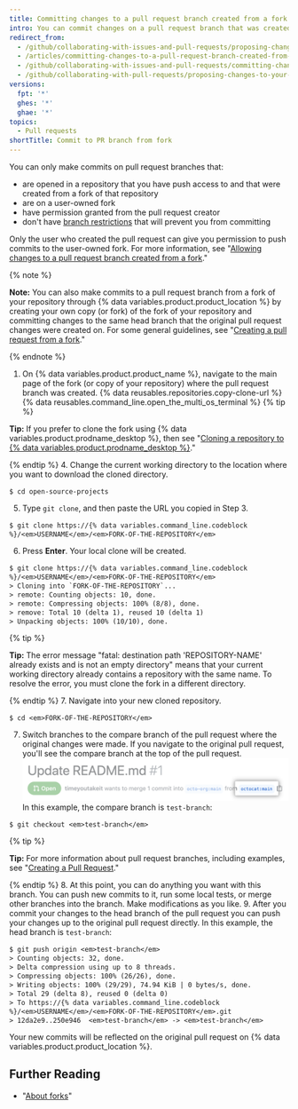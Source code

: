 ```yaml
---
title: Committing changes to a pull request branch created from a fork
intro: You can commit changes on a pull request branch that was created from a fork of your repository with permission from the pull request creator.
redirect_from:
  - /github/collaborating-with-issues-and-pull-requests/proposing-changes-to-your-work-with-pull-requests/committing-changes-to-a-pull-request-branch-created-from-a-fork
  - /articles/committing-changes-to-a-pull-request-branch-created-from-a-fork
  - /github/collaborating-with-issues-and-pull-requests/committing-changes-to-a-pull-request-branch-created-from-a-fork
  - /github/collaborating-with-pull-requests/proposing-changes-to-your-work-with-pull-requests/committing-changes-to-a-pull-request-branch-created-from-a-fork
versions:
  fpt: '*'
  ghes: '*'
  ghae: '*'
topics:
  - Pull requests
shortTitle: Commit to PR branch from fork
---
```

You can only make commits on pull request branches that:
- are opened in a repository that you have push access to and that were created from a fork of that repository
- are on a user-owned fork
- have permission granted from the pull request creator
- don't have [branch restrictions](/github/administering-a-repository/about-protected-branches#restrict-who-can-push-to-matching-branches) that will prevent you from committing

Only the user who created the pull request can give you permission to push commits to the user-owned fork. For more information, see "[Allowing changes to a pull request branch created from a fork](/pull-requests/collaborating-with-pull-requests/working-with-forks/allowing-changes-to-a-pull-request-branch-created-from-a-fork)."

{% note %}

**Note:** You can also make commits to a pull request branch from a fork of your repository through {% data variables.product.product_location %} by creating your own copy (or fork) of the fork of your repository and committing changes to the same head branch that the original pull request changes were created on. For some general guidelines, see "[Creating a pull request from a fork](/pull-requests/collaborating-with-pull-requests/proposing-changes-to-your-work-with-pull-requests/creating-a-pull-request-from-a-fork)."

{% endnote %}

1. On {% data variables.product.product_name %}, navigate to the main page of the fork (or copy of your repository) where the pull request branch was created.
{% data reusables.repositories.copy-clone-url %}
{% data reusables.command_line.open_the_multi_os_terminal %}
 {% tip %}

 **Tip:** If you prefer to clone the fork using {% data variables.product.prodname_desktop %}, then see "[Cloning a repository to {% data variables.product.prodname_desktop %}](/articles/cloning-a-repository/#cloning-a-repository-to-github-desktop)."

 {% endtip %}
4. Change the current working directory to the location where you want to download the cloned directory.
  ```shell
  $ cd open-source-projects
  ```
5. Type `git clone`, and then paste the URL you copied in Step 3.
  ```shell
  $ git clone https://{% data variables.command_line.codeblock %}/<em>USERNAME</em>/<em>FORK-OF-THE-REPOSITORY</em>
  ```
6. Press **Enter**. Your local clone will be created.
  ```shell
  $ git clone https://{% data variables.command_line.codeblock %}/<em>USERNAME</em>/<em>FORK-OF-THE-REPOSITORY</em>
  > Cloning into `FORK-OF-THE-REPOSITORY`...
  > remote: Counting objects: 10, done.
  > remote: Compressing objects: 100% (8/8), done.
  > remove: Total 10 (delta 1), reused 10 (delta 1)
  > Unpacking objects: 100% (10/10), done.
  ```
 {% tip %}

 **Tip:** The error message "fatal: destination path 'REPOSITORY-NAME' already exists and is not an empty directory" means that your current working directory already contains a repository with the same name. To resolve the error, you must clone the fork in a different directory.

 {% endtip %}
7. Navigate into your new cloned repository.
  ```shell
  $ cd <em>FORK-OF-THE-REPOSITORY</em>
  ```
7. Switch branches to the compare branch of the pull request where the original changes were made. If you navigate to the original pull request, you'll see the compare branch at the top of the pull request.
![compare-branch-example](/assets/images/help/pull_requests/compare-branch-example.png)
 In this example, the compare branch is `test-branch`:
  ```shell
  $ git checkout <em>test-branch</em>
  ```

 {% tip %}

 **Tip:** For more information about pull request branches, including examples, see "[Creating a Pull Request](/articles/creating-a-pull-request/#changing-the-branch-range-and-destination-repository)."

 {% endtip %}
8. At this point, you can do anything you want with this branch. You can push new commits to it, run some local tests, or merge other branches into the branch. Make modifications as you like.
9. After you commit your changes to the head branch of the pull request you can push your changes up to the original pull request directly. In this example, the head branch is `test-branch`:
  ```shell
  $ git push origin <em>test-branch</em>
  > Counting objects: 32, done.
  > Delta compression using up to 8 threads.
  > Compressing objects: 100% (26/26), done.
  > Writing objects: 100% (29/29), 74.94 KiB | 0 bytes/s, done.
  > Total 29 (delta 8), reused 0 (delta 0)
  > To https://{% data variables.command_line.codeblock %}/<em>USERNAME</em>/<em>FORK-OF-THE-REPOSITORY</em>.git
  > 12da2e9..250e946  <em>test-branch</em> -> <em>test-branch</em>
  ```

Your new commits will be reflected on the original pull request on {% data variables.product.product_location %}.

## Further Reading

- "[About forks](/pull-requests/collaborating-with-pull-requests/working-with-forks/about-forks)"
